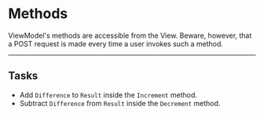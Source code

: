 ﻿---
Title: Methods
CodeTask: 40_methods.csharp.csx
---

# Methods

ViewModel's methods are accessible from the View. Beware, however, that a POST request is made every time a user invokes such a method.

---

## Tasks

- Add `Difference` to `Result` inside the `Increment` method.
- Subtract `Difference` from `Result` inside the `Decrement` method.